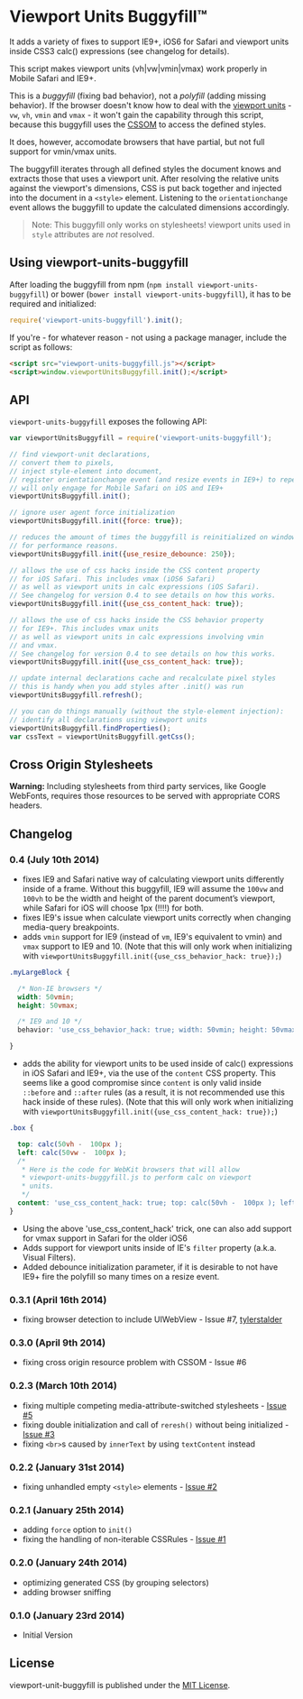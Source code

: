 # Viewport Units Buggyfill™

It adds a variety of fixes to support
IE9+, iOS6 for Safari and viewport units inside CSS3 calc() expressions (see changelog for details).

This script makes viewport units (vh|vw|vmin|vmax) work properly in Mobile Safari and IE9+.

This is a *buggyfill* (fixing bad behavior), not a *polyfill* (adding missing behavior). If the browser doesn't know how to deal with the [viewport units](http://www.w3.org/TR/css3-values/#viewport-relative-lengths) - `vw`, `vh`, `vmin` and `vmax` - it won't gain the capability through this script, because this buggyfill uses the [CSSOM](http://dev.w3.org/csswg/cssom/) to access the defined styles.

It does, however, accomodate browsers that have partial, but not full support for vmin/vmax units.

The buggyfill iterates through all defined styles the document knows and extracts those that uses a viewport unit. After resolving the relative units against the viewport's dimensions, CSS is put back together and injected into the document in a `<style>` element. Listening to the `orientationchange` event allows the buggyfill to update the calculated dimensions accordingly.

> Note: This buggyfill only works on stylesheets! viewport units used in `style` attributes are *not* resolved.

## Using viewport-units-buggyfill

After loading the buggyfill from npm (`npm install viewport-units-buggyfill`) or bower (`bower install viewport-units-buggyfill`), it has to be required and initialized:

```js
require('viewport-units-buggyfill').init();
```

If you're - for whatever reason - not using a package manager, include the script as follows:

```html
<script src="viewport-units-buggyfill.js"></script>
<script>window.viewportUnitsBuggyfill.init();</script>
```

## API

`viewport-units-buggyfill` exposes the following API:

```js
var viewportUnitsBuggyfill = require('viewport-units-buggyfill');

// find viewport-unit declarations,
// convert them to pixels,
// inject style-element into document,
// register orientationchange event (and resize events in IE9+) to repeat when necessary
// will only engage for Mobile Safari on iOS and IE9+
viewportUnitsBuggyfill.init();

// ignore user agent force initialization
viewportUnitsBuggyfill.init({force: true});

// reduces the amount of times the buggyfill is reinitialized on window resize in IE
// for performance reasons.
viewportUnitsBuggyfill.init({use_resize_debounce: 250});

// allows the use of css hacks inside the CSS content property
// for iOS Safari. This includes vmax (iOS6 Safari)
// as well as viewport units in calc expressions (iOS Safari).
// See changelog for version 0.4 to see details on how this works.
viewportUnitsBuggyfill.init({use_css_content_hack: true});

// allows the use of css hacks inside the CSS behavior property
// for IE9+. This includes vmax units
// as well as viewport units in calc expressions involving vmin
// and vmax.
// See changelog for version 0.4 to see details on how this works.
viewportUnitsBuggyfill.init({use_css_content_hack: true});

// update internal declarations cache and recalculate pixel styles
// this is handy when you add styles after .init() was run
viewportUnitsBuggyfill.refresh();

// you can do things manually (without the style-element injection):
// identify all declarations using viewport units
viewportUnitsBuggyfill.findProperties();
var cssText = viewportUnitsBuggyfill.getCss();
```

## Cross Origin Stylesheets

**Warning:** Including stylesheets from third party services, like Google WebFonts, requires those resources to be served with appropriate CORS headers.

## Changelog

### 0.4 (July 10th 2014) ###

* fixes IE9 and Safari native way of calculating viewport units differently inside of a frame. Without this buggyfill, IE9 will assume the `100vw` and `100vh` to be the width and height of the parent document’s viewport, while Safari for iOS will choose 1px (!!!!) for both.
* fixes IE9's issue when calculate viewport units correctly when changing media-query breakpoints.
* adds `vmin` support for IE9 (instead of `vm`, IE9's equivalent to vmin)  and `vmax` support to IE9 and 10. (Note that this will only work when initializing with `viewportUnitsBuggyfill.init({use_css_behavior_hack: true});`)
```css
.myLargeBlock {

  /* Non-IE browsers */
  width: 50vmin;
  height: 50vmax;

  /* IE9 and 10 */
  behavior: 'use_css_behavior_hack: true; width: 50vmin; height: 50vmax;';

}
```
* adds the ability for viewport units to be used inside of calc() expressions in iOS Safari and IE9+, via the use of the `content` CSS property.  This seems like a good compromise since `content` is only valid inside `::before` and `::after` rules (as a result, it is not recommended use this hack inside of these rules).  (Note that this will only work when initializing with `viewportUnitsBuggyfill.init({use_css_content_hack: true});`)
```css
.box {

  top: calc(50vh -  100px );
  left: calc(50vw -  100px );
  /*
   * Here is the code for WebKit browsers that will allow
   * viewport-units-buggyfill.js to perform calc on viewport
   * units.
   */
  content: 'use_css_content_hack: true; top: calc(50vh -  100px ); left: calc(50vw -  100px );';
}
```
* Using the above 'use_css_content_hack' trick, one can also add support for vmax support in Safari for the older iOS6
* Adds support for viewport units inside of IE's `filter` property (a.k.a. Visual Filters).
* Added debounce initialization parameter, if it is desirable to not have IE9+ fire the polyfill so many times on a resize event.


### 0.3.1 (April 16th 2014) ###

* fixing browser detection to include UIWebView - Issue #7, [tylerstalder](https://github.com/tylerstalder)

### 0.3.0 (April 9th 2014) ###

* fixing cross origin resource problem with CSSOM - Issue #6

### 0.2.3 (March 10th 2014) ###

* fixing multiple competing media-attribute-switched stylesheets - [Issue #5](https://github.com/rodneyrehm/viewport-units-buggyfill/issues/5)
* fixing double initialization and call of `reresh()` without being initialized - [Issue #3](https://github.com/rodneyrehm/viewport-units-buggyfill/issues/3)
* fixing `<br>`s caused by `innerText` by using `textContent` instead

### 0.2.2 (January 31st 2014) ###

* fixing unhandled empty `<style>` elements - [Issue #2](https://github.com/rodneyrehm/viewport-units-buggyfill/issues/2)

### 0.2.1 (January 25th 2014) ###

* adding `force` option to `init()`
* fixing the handling of non-iterable CSSRules - [Issue #1](https://github.com/rodneyrehm/viewport-units-buggyfill/issues/1)

### 0.2.0 (January 24th 2014) ###

* optimizing generated CSS (by grouping selectors)
* adding browser sniffing

### 0.1.0 (January 23rd 2014) ###

* Initial Version


## License

viewport-unit-buggyfill is published under the [MIT License](http://opensource.org/licenses/mit-license).

